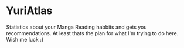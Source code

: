 # YuriAtlas

Statistics about your Manga Reading habbits and gets you recommendations. At least thats the plan for what I'm trying to do here. Wish me luck :)
